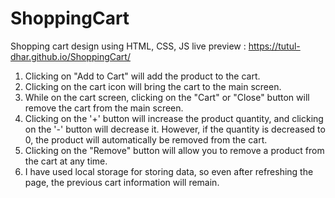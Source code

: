 # ShoppingCart
Shopping cart design using HTML, CSS, JS
live preview : https://tutul-dhar.github.io/ShoppingCart/

1. Clicking on "Add to Cart" will add the product to the cart.  
2. Clicking on the cart icon will bring the cart to the main screen.  
3. While on the cart screen, clicking on the "Cart" or "Close" button will remove the cart from the main screen.  
4. Clicking on the '+' button will increase the product quantity, and clicking on the '-' button will decrease it. However, if the quantity is decreased to 0, the product will automatically be removed from the cart.  
5. Clicking on the "Remove" button will allow you to remove a product from the cart at any time.  
6. I have used local storage for storing data, so even after refreshing the page, the previous cart information will remain.

